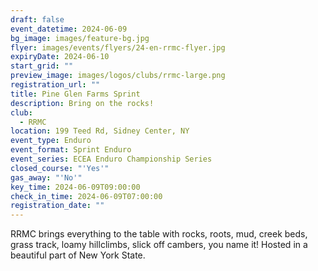 ```yaml
---
draft: false
event_datetime: 2024-06-09
bg_image: images/feature-bg.jpg
flyer: images/events/flyers/24-en-rrmc-flyer.jpg
expiryDate: 2024-06-10
start_grid: ""
preview_image: images/logos/clubs/rrmc-large.png
registration_url: ""
title: Pine Glen Farms Sprint
description: Bring on the rocks!
club:
  - RRMC
location: 199 Teed Rd, Sidney Center, NY
event_type: Enduro
event_format: Sprint Enduro
event_series: ECEA Enduro Championship Series
closed_course: "'Yes'"
gas_away: "'No'"
key_time: 2024-06-09T09:00:00
check_in_time: 2024-06-09T07:00:00
registration_date: ""
---
```

RRMC brings everything to the table with rocks, roots, mud, creek beds, grass track, loamy hillclimbs, slick off cambers, you name it! Hosted in a beautiful part of New York State.